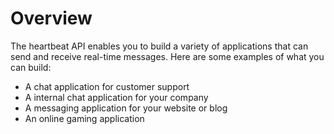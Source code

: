 # Overview

The heartbeat API enables you to build a variety of applications that can send and receive real-time messages. Here are some examples of what you can build:

- A chat application for customer support
- A internal chat application for your company
- A messaging application for your website or blog
- An online gaming application
